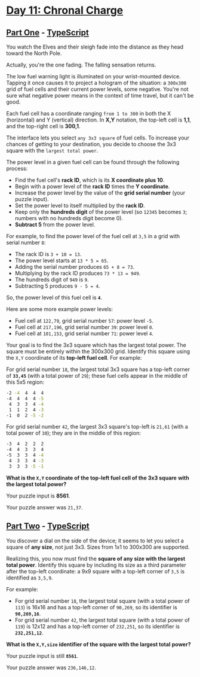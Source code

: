# [Day 11: Chronal Charge](https://adventofcode.com/2018/day/11)

## [Part One](https://adventofcode.com/2018/day/11#part1) - [TypeScript](./typescript/part_one.ts)

You watch the Elves and their sleigh fade into the distance as they head
toward the North Pole.

Actually, you're the one fading. The falling sensation returns.

The low fuel warning light is illuminated on your wrist-mounted device.
Tapping it once causes it to project a hologram of the situation: a `300x300`
grid of fuel cells and their current power levels, some negative. You're not
sure what negative power means in the context of time travel, but it can't be
good.

Each fuel cell has a coordinate ranging `from 1 to 300` in both the X
(horizontal) and Y (vertical) direction. In **X,Y** notation, the top-left
cell is **1,1**, and the top-right cell is **300,1**.

The interface lets you select `any 3x3 square` of fuel cells. To increase
your chances of getting to your destination, you decide to choose the 3x3
square with the `largest total power`.

The power level in a given fuel cell can be found through the following
process:

- Find the fuel cell's **rack ID**, which is its **X coordinate plus 10**.
- Begin with a power level of the **rack ID** times the **Y coordinate**.
- Increase the power level by the value of the **grid serial number** (your
  puzzle input).
- Set the power level to itself multiplied by the **rack ID**.
- Keep only the **hundreds digit** of the power level (so `12345` becomes `3`;
  numbers with no hundreds digit become 0).
- **Subtract 5** from the power level.

For example, to find the power level of the fuel cell at `3,5` in a grid with
serial number `8`:

- The rack ID is `3 + 10 = 13`.
- The power level starts at `13 * 5 = 65`.
- Adding the serial number produces `65 + 8 = 73`.
- Multiplying by the rack ID produces `73 * 13 = 949`.
- The hundreds digit of `949` is `9`.
- Subtracting 5 produces `9 - 5 = 4`.

So, the power level of this fuel cell is **`4`**.

Here are some more example power levels:

- Fuel cell at `122,79`, grid serial number `57`: power level `-5`.
- Fuel cell at `217,196`, grid serial number `39`: power level `0`.
- Fuel cell at `101,153`, grid serial number `71`: power level `4`.

Your goal is to find the 3x3 square which has the largest total power. The
square must be entirely within the 300x300 grid. Identify this square using
the `X,Y` coordinate of its **top-left fuel cell**. For example:

For grid serial number `18`, the largest total 3x3 square has a top-left
corner of **`33,45`** (with a total power of `29`); these fuel cells appear in
the middle of this 5x5 region:

```cmd
-2 -4  4  4  4
-4  4  4  4 -5
 4  3  3  4 -4
 1  1  2  4 -3
-1  0  2 -5 -2
```

For grid serial number `42`, the largest 3x3 square's top-left is `21,61`
(with a total power of `30`); they are in the middle of this region:

```cmd
-3  4  2  2  2
-4  4  3  3  4
-5  3  3  4 -4
 4  3  3  4 -3
 3  3  3 -5 -1
```

**What is the `X,Y` coordinate of the top-left fuel cell of the 3x3 square**
**with the largest total power?**

Your puzzle input is **8561**.

Your puzzle answer was `21,37`.

## [Part Two](https://adventofcode.com/2018/day/11#part2) - [TypeScript](./typescript/part_two.ts)

You discover a dial on the side of the device; it seems to let you select a
square of **any size**, not just 3x3. Sizes from 1x1 to 300x300 are supported.

Realizing this, you now must find the **square of any size with the largest**
**total power**. Identify this square by including its size as a third
parameter after the top-left coordinate: a 9x9 square with a top-left corner
of `3,5` is identified as `3,5,9`.

For example:

- For grid serial number `18`, the largest total square (with a total power
  of `113`) is 16x16 and has a top-left corner of `90,269`, so its identifier
  is **`90,269,16`**.
- For grid serial number `42`, the largest total square (with a total power
  of `119`) is 12x12 and has a top-left corner of `232,251`, so its identifier
  is **`232,251,12`**.

**What is the `X,Y,size` identifier of the square with the largest total**
**power?**

Your puzzle input is still **`8561`**.

Your puzzle answer was `236,146,12`.
